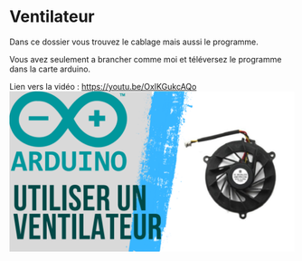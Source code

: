 # Ventilateur
Dans ce dossier vous trouvez le cablage mais aussi le programme.

Vous avez seulement a brancher comme moi et téléversez le programme dans la carte arduino.

Lien vers la vidéo : https://youtu.be/OxIKGukcAQo
![alt text](https://github.com/electrocodeur/ventilateur/blob/main/miniature.png?raw=true)
